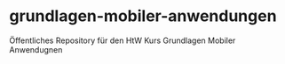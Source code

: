 # grundlagen-mobiler-anwendungen
Öffentliches Repository für den HtW Kurs Grundlagen Mobiler Anwendugnen

